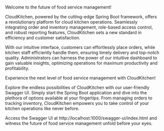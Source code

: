 
Welcome to the future of food service management!

CloudKitchen, powered by the cutting-edge Spring Boot framework, offers a revolutionary platform for cloud kitchen operations. Seamlessly integrating order and inventory management, role-based access control, and robust reporting features, CloudKitchen sets a new standard in efficiency and customer satisfaction.

With our intuitive interface, customers can effortlessly place orders, while kitchen staff efficiently handle them, ensuring timely delivery and top-notch quality. Administrators can harness the power of our intuitive dashboard to gain valuable insights, optimizing operations for maximum productivity and profitability.

Experience the next level of food service management with CloudKitchen!

Explore the endless possibilities of CloudKitchen with our user-friendly Swagger UI. Simply start the Spring Boot application and dive into the plethora of options available at your fingertips. From managing orders to tracking inventory, CloudKitchen empowers you to take control of your kitchen operations like never before.

Access the Swagger UI at http://localhost:1000/swagger-ui/index.html and witness the future of food service management unfold before your eyes.




